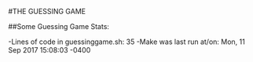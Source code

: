  #THE GUESSING GAME


 ##Some Guessing Game Stats:

-Lines of code in guessinggame.sh:
35
-Make was last run at/on:
Mon, 11 Sep 2017 15:08:03 -0400
